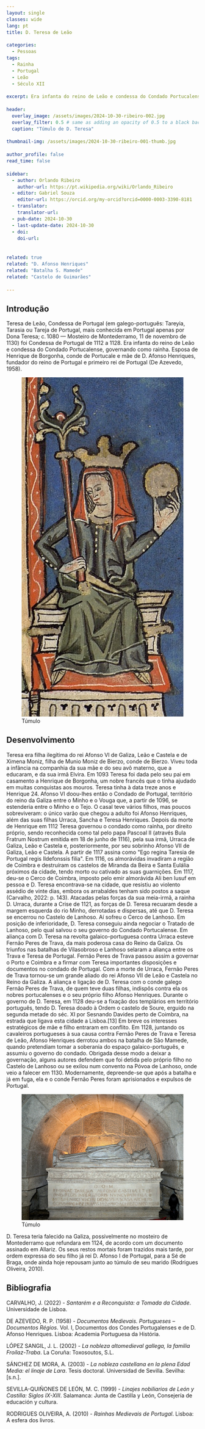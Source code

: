 ```yaml
---
layout: single
classes: wide
lang: pt
title: D. Teresa de Leão 

categories:
  - Pessoas
tags:
  - Rainha
  - Portugal
  - Leão
  - Século XII

excerpt: Era infanta do reino de Leão e condessa do Condado Portucalense, governando como rainha. Esposa de Henrique de Borgonha, conde de Portucale e mãe de D. Afonso Henriques.

header:
  overlay_image: /assets/images/2024-10-30-ribeiro-002.jpg
  overlay_filter: 0.5 # same as adding an opacity of 0.5 to a black background
  caption: "Túmulo de D. Teresa"

thumbnail-img: /assets/images/2024-10-30-ribeiro-001-thumb.jpg

author_profile: false
read_time: false

sidebar:
  - author: Orlando Ribeiro
    author-url: https://pt.wikipedia.org/wiki/Orlando_Ribeiro
  - editor: Gabriel Souza
    editor-url: https://orcid.org/my-orcid?orcid=0000-0003-3390-8181
  - translator: 
    translator-url:
  - pub-date: 2024-10-30
  - last-update-date: 2024-10-30
  - doi: 
    doi-url:


related: true
related: "D. Afonso Henriques"
related: "Batalha S. Mamede"
related: "Castelo de Guimarães"

---
```

## Introdução
Teresa de Leão, Condessa de Portugal (em galego-português: Tareyia, Tarasia ou Tareja de Portugal, mais conhecida em Portugal apenas por Dona Teresa; c. 1080 — Mosteiro de Montederramo, 11 de novembro de 1130) foi Condessa de Portugal de 1112 a 1128.
Era infanta do reino de Leão e condessa do Condado Portucalense, governando como rainha. Esposa de Henrique de Borgonha, conde de Portucale e mãe de D. Afonso Henriques, fundador do reino de Portugal e primeiro rei de Portugal (De Azevedo, 1958).

<figure>
    <a href="/assets/images/2024-10-30-ribeiro-001.jpg"><img src="/assets/images/2024-10-30-ribeiro-001.jpg"></a>
    <figcaption>Túmulo</figcaption>        
</figure>


## Desenvolvimento
Teresa era filha ilegítima do rei Afonso VI de Galiza, Leão e Castela e de Ximena Moniz, filha de Munio Moniz de Bierzo, conde de Bierzo. Viveu toda a infância na companhia da sua mãe e do seu avô materno, que a educaram, e da sua irmã Elvira.
Em 1093 Teresa foi dada pelo seu pai em casamento a Henrique de Borgonha, um nobre francês que o tinha ajudado em muitas conquistas aos mouros. Teresa tinha à data treze anos e Henrique 24. Afonso VI doou-lhes então o Condado de Portugal, território do reino da Galiza entre o Minho e o Vouga que, a partir de 1096, se estenderia entre o Minho e o Tejo. O casal teve vários filhos, mas poucos sobreviveram: o único varão que chegou a adulto foi Afonso Henriques, além das suas filhas Urraca, Sancha e Teresa Henriques.
Depois da morte de Henrique em 1112 Teresa governou o condado como rainha, por direito próprio, sendo reconhecida como tal pelo papa Pascoal II (através Bula Fratrum Nostrum emitida em 18 de junho de 1116), pela sua irmã, Urraca de Galiza, Leão e Castela e, posteriormente, por seu sobrinho Afonso VII de Galiza, Leão e Castela. A partir de 1117 assina como "Ego regina Taresia de Portugal regis Ildefonssis filia".
Em 1116, os almorávidas invadiram a região de Coimbra e destruíram os castelos de Miranda da Beira e Santa Eulália próximos da cidade, tendo morto ou cativado as suas guarnições. Em 1117, deu-se o Cerco de Coimbra, imposto pelo emir almorávida Ali ben Iusuf em pessoa e D. Teresa encontrava-se na cidade, que resistiu ao violento assédio de vinte dias, embora os arrabaldes tenham sido postos a saque (Carvalho, 2022: p. 143).
Atacadas pelas forças da sua meia-irmã, a rainha D. Urraca, durante a Crise de 1121, as forças de D. Teresa recuaram desde a margem esquerda do rio Minho, derrotadas e dispersas, até que D. Teresa se encerrou no Castelo de Lanhoso. Aí sofreu o Cerco de Lanhoso. Em posição de inferioridade, D. Teresa conseguiu ainda negociar o Tratado de Lanhoso, pelo qual salvou o seu governo do Condado Portucalense.
Em aliança com D. Teresa na revolta galaico-portuguesa contra Urraca esteve Fernão Peres de Trava, da mais poderosa casa do Reino da Galiza. Os triunfos nas batalhas de Vilasobroso e Lanhoso selaram a aliança entre os Trava e Teresa de Portugal. Fernão Peres de Trava passou assim a governar o Porto e Coimbra e a firmar com Teresa importantes disposições e documentos no condado de Portugal. Com a morte de Urraca, Fernão Peres de Trava tornou-se um grande aliado do rei Afonso VII de Leão e Castela no Reino da Galiza. A aliança e ligação de D. Teresa com o conde galego Fernão Peres de Trava, de quem teve duas filhas, indispôs contra ela os nobres portucalenses e o seu próprio filho Afonso Henriques.
Durante o governo de D. Teresa, em 1128 deu-se a fixação dos templários em território português, tendo D. Teresa doado à Ordem o castelo de Soure, erguido na segunda metade do séc. XI por Sesnando Davides perto de Coimbra, na estrada que ligava esta cidade a Lisboa.[13]
Em breve os interesses estratégicos de mãe e filho entraram em conflito. Em 1128, juntando os cavaleiros portugueses à sua causa contra Fernão Peres de Trava e Teresa de Leão, Afonso Henriques derrotou ambos na batalha de São Mamede, quando pretendiam tomar a soberania do espaço galaico-português, e assumiu o governo do condado.
Obrigada desse modo a deixar a governação, alguns autores defendem que foi detida pelo próprio filho no Castelo de Lanhoso ou se exilou num convento na Póvoa de Lanhoso, onde veio a falecer em 1130. Modernamente, depreende-se que após a batalha e já em fuga, ela e o conde Fernão Peres foram aprisionados e expulsos de Portugal.
<figure>
    <a href="/assets/images/2024-10-30-ribeiro-002.jpg"><img src="/assets/images/2024-10-30-ribeiro-002.jpg"></a>
    <figcaption>Túmulo</figcaption>
</figure>

D. Teresa teria falecido na Galiza, possivelmente no mosteiro de Montederramo que refundara em 1124, de acordo com um documento assinado em Allariz.
Os seus restos mortais foram trazidos mais tarde, por ordem expressa do seu filho já rei D. Afonso I de Portugal, para a Sé de Braga, onde ainda hoje repousam junto ao túmulo de seu marido (Rodrigues Oliveira, 2010).

## Bibliografia
CARVALHO, J. (2022) - *Santarém e a Reconquista: a Tomada da Cidade*. Universidade de Lisboa. 

DE AZEVEDO, R. P. (1958) - *Documentos Medievais. Portugueses – Documentos Régios*. Vol. I, Documentos dos Condes Portugalenses e de D. Afonso Henriques. Lisboa: Academia Portuguesa da História.

LÓPEZ SANGIL, J. L. (2002) - 	*La nobleza altomedieval gallega, la familia Froílaz-Traba*. La Coruña: Toxosoutos, S.L. 

SÁNCHEZ DE MORA, A. (2003) - *La nobleza castellana en la plena Edad Media: el linaje de Lara*. Tesis doctoral. Universidad de Sevilla. Sevilha: [s.n.]. 

SEVILLA-QUIÑONES DE LEÓN, M. C. (1999) - *Linajes nobiliarios de León y Castilla: Siglos IX-XIII*. Salamanca: Junta de Castilla y León, Consejería de educación y cultura.

RODRIGUES OLIVEIRA, A. (2010) - *Rainhas Medievais de Portugal*. Lisboa: A esfera dos livros. 
